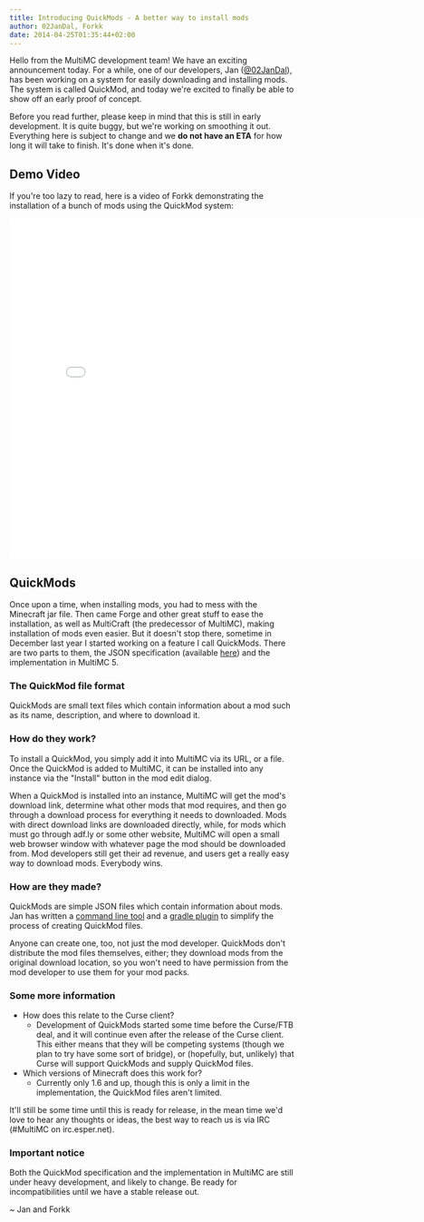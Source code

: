 ```yaml
---
title: Introducing QuickMods - A better way to install mods
author: 02JanDal, Forkk
date: 2014-04-25T01:35:44+02:00
---
```


Hello from the MultiMC development team! We have an exciting announcement today. For a while, one of our developers, Jan ([@02JanDal](https://twitter.com/02JanDal)), has been working on a system for easily downloading and installing mods. The system is called QuickMod, and today we're excited to finally be able to show off an early proof of concept.

Before you read further, please keep in mind that this is still in early development. It is quite buggy, but we're working on smoothing it out. Everything here is subject to change and we **do not have an ETA** for how long it will take to finish. It's done when it's done.


## Demo Video

If you're too lazy to read, here is a video of Forkk demonstrating the installation of a bunch of mods using the QuickMod system:

<iframe width="800" height="600" src="//www.youtube.com/embed/5OBKT7w6p6w?rel=0" frameborder="0" allowfullscreen></iframe>


## QuickMods

Once upon a time, when installing mods, you had to mess with the Minecraft jar file. Then came Forge and other great stuff to ease the installation, as well as MultiCraft (the predecessor of MultiMC), making installation of mods even easier. But it doesn't stop there, sometime in December last year I started working on a feature I call QuickMods. There are two parts to them, the JSON specification (available [here](http://02jandal.github.io/QuickModDoc/)) and the implementation in MultiMC 5.

### The QuickMod file format

QuickMods are small text files which contain information about a mod such as its name, description, and where to download it.


### How do they work?

To install a QuickMod, you simply add it into MultiMC via its URL, or a file. Once the QuickMod is added to MultiMC, it can be installed into any instance via the "Install" button in the mod edit dialog.

When a QuickMod is installed into an instance, MultiMC will get the mod's download link, determine what other mods that mod requires, and then go through a download process for everything it needs to downloaded. Mods with direct download links are downloaded directly, while, for mods which must go through adf.ly or some other website, MultiMC will open a small web browser window with whatever page the mod should be downloaded from. Mod developers still get their ad revenue, and users get a really easy way to download mods. Everybody wins.


### How are they made?

QuickMods are simple JSON files which contain information about mods. Jan has written a [command line tool](https://github.com/02JanDal/QuickModGenerator) and a [gradle plugin](https://github.com/robotbrain/quickmod-gradle) to simplify the process of creating QuickMod files.

Anyone can create one, too, not just the mod developer. QuickMods don't distribute the mod files themselves, either; they download mods from the original download location, so you won't need to have permission from the mod developer to use them for your mod packs.


### Some more information

* How does this relate to the Curse client?
    * Development of QuickMods started some time before the Curse/FTB deal, and it will continue even after the release of the Curse client. This either means that they will be competing systems (though we plan to try have some sort of bridge), or (hopefully, but, unlikely) that Curse will support QuickMods and supply QuickMod files.
* Which versions of Minecraft does this work for?
    * Currently only 1.6 and up, though this is only a limit in the implementation, the QuickMod files aren't limited.

It'll still be some time until this is ready for release, in the mean time we'd love to hear any thoughts or ideas, the best way to reach us is via IRC (#MultiMC on irc.esper.net).

### Important notice

Both the QuickMod specification and the implementation in MultiMC are still under heavy development, and likely to change. Be ready for incompatibilities until we have a stable release out.

~ Jan and Forkk

